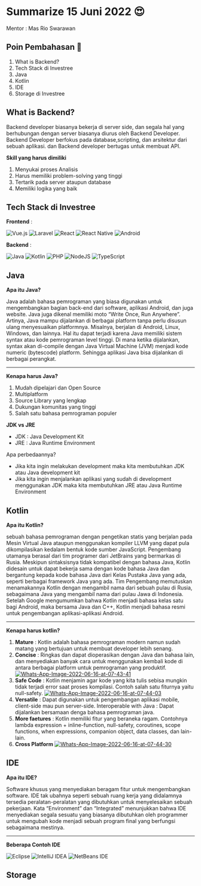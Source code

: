 # Summarize 15 Juni 2022 😍
Mentor : Mas Rio Swarawan

## Poin Pembahasan 🙌

1. What is Backend?
2. Tech Stack di Investree
3. Java
4. Kotlin
5. IDE
6. Storage di Investree

## What is Backend?
Backend developer biasanya bekerja di server side, dan segala hal yang berhubungan dengan server biasanya diurus oleh Backend Developer. Backend Developer berfokus pada database,scripting, dan arsitektur dari sebuah aplikasi. dan Backend developer bertugas untuk membuat API. 

**Skill yang harus dimiliki** 

1. Menyukai proses Analisis
2. Harus memiliki problem-solving yang tinggi
3. Tertarik pada server ataupun database
4. Memiliki logika yang baik

## Tech Stack di Investree
**Frontend** : 

![Vue.js](https://img.shields.io/badge/vuejs-%2335495e.svg?style=for-the-badge&logo=vuedotjs&logoColor=%234FC08D)
![Laravel](https://img.shields.io/badge/laravel-%23FF2D20.svg?style=for-the-badge&logo=laravel&logoColor=white)
![React](https://img.shields.io/badge/react-%2320232a.svg?style=for-the-badge&logo=react&logoColor=%2361DAFB)
![React Native](https://img.shields.io/badge/react_native-%2320232a.svg?style=for-the-badge&logo=react&logoColor=%2361DAFB)
![Android](https://img.shields.io/badge/Android-3DDC84?style=for-the-badge&logo=android&logoColor=white)

**Backend** :

![Java](https://img.shields.io/badge/java-%23ED8B00.svg?style=for-the-badge&logo=java&logoColor=white)
![Kotlin](https://img.shields.io/badge/kotlin-%230095D5.svg?style=for-the-badge&logo=kotlin&logoColor=white)
![PHP](https://img.shields.io/badge/php-%23777BB4.svg?style=for-the-badge&logo=php&logoColor=white)
![NodeJS](https://img.shields.io/badge/node.js-6DA55F?style=for-the-badge&logo=node.js&logoColor=white)
![TypeScript](https://img.shields.io/badge/typescript-%23007ACC.svg?style=for-the-badge&logo=typescript&logoColor=white)

## Java 

**Apa itu Java?** 

Java adalah bahasa pemrograman yang biasa digunakan untuk mengembangkan bagian back-end dari software, aplikasi Android, dan juga website. 
Java juga dikenal memiliki moto “Write Once, Run Anywhere”. Artinya, Java mampu dijalankan di berbagai platform tanpa perlu disusun ulang menyesuaikan platformnya. Misalnya, berjalan di Android, Linux, Windows, dan lainnya. 
Hal itu dapat terjadi karena Java memiliki sistem syntax atau kode pemrograman level tinggi. Di mana ketika dijalankan, syntax akan di-compile dengan Java Virtual Machine (JVM) menjadi kode numeric (bytescode) platform. Sehingga aplikasi Java bisa dijalankan di berbagai perangkat. 

***

**Kenapa harus Java?**

1. Mudah dipelajari dan Open Source
2. Multiplatform
3. Source Library yang lengkap
4. Dukungan komunitas yang tinggi
5. Salah satu bahasa pemrograman populer

**JDK vs JRE**

- JDK : Java Development Kit
- JRE : Java Runtime Environment

Apa perbedaannya?

- Jika kita ingin melakukan development maka kita membutuhkan JDK atau Java development kit
- Jika kita ingin menjalankan aplikasi yang sudah di development menggunakan JDK maka kita membutuhkan JRE atau Java Runtime Environment

## Kotlin

**Apa itu Kotlin?**

sebuah bahasa pemrograman dengan pengetikan statis yang berjalan pada Mesin Virtual Java ataupun menggunakan kompiler LLVM yang dapat pula dikompilasikan kedalam bentuk kode sumber JavaScript. Pengembang utamanya berasal dari tim programer dari JetBrains yang bermarkas di Rusia. Meskipun sintaksisnya tidak kompatibel dengan bahasa Java, Kotlin didesain untuk dapat bekerja sama dengan kode bahasa Java dan bergantung kepada kode bahasa Java dari Kelas Pustaka Java yang ada, seperti berbagai framework Java yang ada. Tim Pengembang memutuskan menamakannya Kotlin dengan mengambil nama dari sebuah pulau di Rusia, sebagaimana Java yang mengambil nama dari pulau Jawa di Indonesia. Setelah Google mengumumkan bahwa Kotlin menjadi bahasa kelas satu bagi Android, maka bersama Java dan C++, Kotlin menjadi bahasa resmi untuk pengembangan aplikasi-aplikasi Android.

***

**Kenapa harus kotlin?**

1. **Mature** : Kotlin adalah bahasa pemrograman modern namun sudah matang yang bertujuan untuk membuat developer lebih senang.
2. **Concise** : Ringkas dan dapat dioperasikan dengan Java dan bahasa lain, dan menyediakan banyak cara untuk menggunakan kembali kode di antara berbagai platform untuk pemrograman yang produktif.
<a href="https://ibb.co/D9tXRd7"><img src="https://i.ibb.co/fk2RxJC/Whats-App-Image-2022-06-16-at-07-43-41.jpg" alt="Whats-App-Image-2022-06-16-at-07-43-41" border="0"></a>
3. **Safe Code** : Kotlin menjamin agar kode yang kita tulis sebisa mungkin tidak terjadi error saat proses kompilasi. Contoh salah satu fiturnya yaitu null-safety.
<a href="https://ibb.co/6sPNrP9"><img src="https://i.ibb.co/7yWbjWM/Whats-App-Image-2022-06-16-at-07-44-03.jpg" alt="Whats-App-Image-2022-06-16-at-07-44-03" border="0"></a>
4. **Versatile** : Dapat digunakan untuk pengembangan aplikasi mobile, client-side mau pun server-side.
Interoperable with Java : Dapat dijalankan bersamaan denga bahasa pemrograman java.
5. **More faetures** : Kotlin memiliki fitur yang beraneka ragam. Contohnya lambda expression + inline-function, null-safety, coroutines, scope functions, when expressions, companion object, data classes, dan lain-lain.
6. **Cross Platform**
<a href="https://ibb.co/J591Kwj"><img src="https://i.ibb.co/XSqQbrx/Whats-App-Image-2022-06-16-at-07-44-30.jpg" alt="Whats-App-Image-2022-06-16-at-07-44-30" border="0"></a>

## IDE 

**Apa itu IDE?**

Software khusus yang menyediakan beragam fitur untuk mengembangkan software. IDE tak ubahnya seperti sebuah ruang kerja yang didalamnya tersedia peralatan-peralatan yang dibutuhkan untuk menyelesaikan sebuah pekerjaan. Kata “Environment” dan “Integrated” menunjukkan bahwa IDE menyediakan segala sesuatu yang biasanya dibutuhkan oleh programmer untuk mengubah kode menjadi sebuah program final yang berfungsi sebagaimana mestinya.

***

**Beberapa Contoh IDE**

![Eclipse](https://img.shields.io/badge/Eclipse-FE7A16.svg?style=for-the-badge&logo=Eclipse&logoColor=white)
![IntelliJ IDEA](https://img.shields.io/badge/IntelliJIDEA-000000.svg?style=for-the-badge&logo=intellij-idea&logoColor=white)
![NetBeans IDE](https://img.shields.io/badge/NetBeansIDE-1B6AC6.svg?style=for-the-badge&logo=apache-netbeans-ide&logoColor=white)

## Storage








